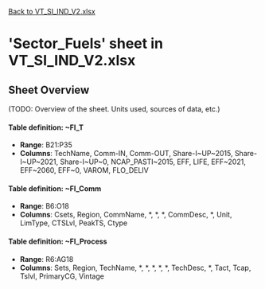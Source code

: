 [Back to VT_SI_IND_V2.xlsx](README.md)

# 'Sector_Fuels' sheet in VT_SI_IND_V2.xlsx

## Sheet Overview

(TODO: Overview of the sheet. Units used, sources of data, etc.)

#### Table definition: ~FI_T
- **Range**: B21:P35
- **Columns**: TechName, Comm-IN, Comm-OUT, Share-I~UP~2015, Share-I~UP~2021, Share-I~UP~0, NCAP_PASTI~2015, EFF, LIFE, EFF~2021, EFF~2060, EFF~0, VAROM, FLO_DELIV

#### Table definition: ~FI_Comm
- **Range**: B6:O18
- **Columns**: Csets, Region, CommName, *, *, *, CommDesc, *, Unit, LimType, CTSLvl, PeakTS, Ctype

#### Table definition: ~FI_Process
- **Range**: R6:AG18
- **Columns**: Sets, Region, TechName, *, *, *, *, *, TechDesc, *, Tact, Tcap, Tslvl, PrimaryCG, Vintage

